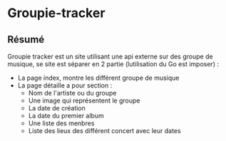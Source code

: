 # Groupie-tracker

## Résumé

Groupie tracker est un site utilisant une api externe sur des groupe de musique, se site est séparer en 2 partie (lutilisation du Go est imposer) :
  * La page index, montre les différent groupe de musique
  * La page détaille a pour section :
      * Nom de l'artiste ou du groupe
      * Une image qui représentent le groupe
      * La date de création
      * La date du premier album
      * Une liste des menbres
      * Liste des lieux des différent concert avec leur dates
